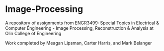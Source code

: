 # Image-Processing
A repository of assignments from ENGR3499: Special Topics in Electrical & Computer Engineering - Image Processing, Reconstruction & Analysis at Olin College of Engineering

Work completed by Meagan Lipsman, Carter Harris, and Mark Belanger
